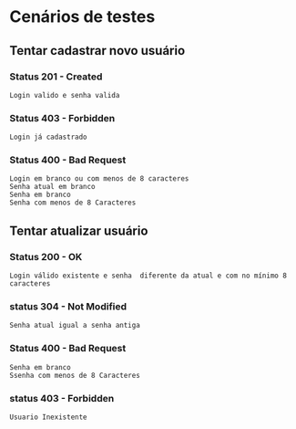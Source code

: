# Cenários de testes
## Tentar cadastrar novo usuário
### Status 201 - Created
	Login valido e senha valida
### Status 403 - Forbidden
	Login já cadastrado
### Status 400 - Bad Request
	Login em branco ou com menos de 8 caracteres
	Senha atual em branco
	Senha em branco
    Senha com menos de 8 Caracteres
    
##  Tentar atualizar usuário
### Status 200 - OK
 	Login válido existente e senha  diferente da atual e com no mínimo 8 caracteres
### status 304 - Not Modified
    Senha atual igual a senha antiga
### Status 400 - Bad Request
 	Senha em branco
 	Ssenha com menos de 8 Caracteres
### status 403 - Forbidden
 	Usuario Inexistente
